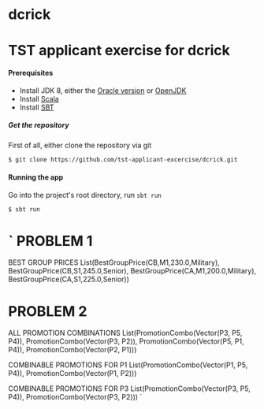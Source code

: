 # dcrick
# TST applicant exercise for dcrick

#### Prerequisites

- Install JDK 8, either the [Oracle version](http://www.oracle.com/technetwork/java/javase/downloads/jdk8-downloads-2133151.html) or [OpenJDK](http://openjdk.java.net/projects/jdk8/)
- Install [Scala](http://scala-lang.org/download/)
- Install [SBT](http://www.scala-sbt.org/download.html)

##### Get the repository
First of all, either clone the repository via git

```sh
$ git clone https://github.com/tst-applicant-excercise/dcrick.git
```

#### Running the app

Go into the project's root directory, run `sbt run`

```sh
$ sbt run
```

`
PROBLEM 1
=========
BEST GROUP PRICES
List(BestGroupPrice(CB,M1,230.0,Military), BestGroupPrice(CB,S1,245.0,Senior), BestGroupPrice(CA,M1,200.0,Military), BestGroupPrice(CA,S1,225.0,Senior))

PROBLEM 2
=========
ALL PROMOTION COMBINATIONS
List(PromotionCombo(Vector(P3, P5, P4)), PromotionCombo(Vector(P3, P2)), PromotionCombo(Vector(P5, P1, P4)), PromotionCombo(Vector(P2, P1)))

COMBINABLE PROMOTIONS FOR P1
List(PromotionCombo(Vector(P1, P5, P4)), PromotionCombo(Vector(P1, P2)))

COMBINABLE PROMOTIONS FOR P3
List(PromotionCombo(Vector(P3, P5, P4)), PromotionCombo(Vector(P3, P2)))
`
